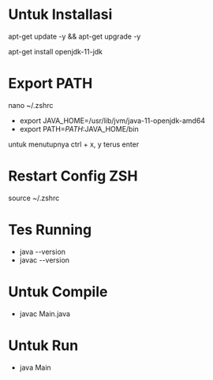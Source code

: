 # Untuk Installasi

apt-get update -y && apt-get upgrade -y

apt-get install openjdk-11-jdk

# Export PATH
nano ~/.zshrc
- export JAVA_HOME=/usr/lib/jvm/java-11-openjdk-amd64
- export PATH=$PATH:$JAVA_HOME/bin

untuk menutupnya ctrl + x, y terus enter

# Restart Config ZSH
source ~/.zshrc

# Tes Running
- java --version
- javac --version

# Untuk Compile
- javac Main.java

# Untuk Run
- java Main